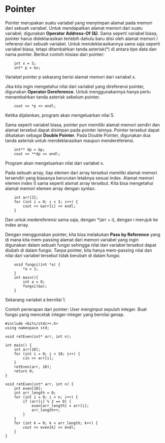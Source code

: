 # Pointer
Pointer merupakan suatu variabel yang menyimpan alamat pada memori dari sebuah variabel. Untuk mendapatkan alamat memori dari suatu variabel, digunakan **Operator Address-Of (&)**. Sama seperti variabel biasa, pointer harus dideklarasikan terlebih dahulu baru diisi oleh alamat memori / referensi dari sebuah variabel. Untuk mendeklarasikannya sama saja seperti variabel biasa, tetapi ditambahkan tanda asterisk(\*) di antara tipe data dan nama pointer. Berikut contoh inisiasi dari pointer:
```
    int x = 5;
    int* p = &x;
```
Variabel pointer p sekarang berisi alamat memori dari variabel x.

Jika kita ingin mengetahui nilai dari variabel yang direferensi pointer, digunakan **Operator Dereference**. Untuk menggunakannya hanya perlu menambahkan tanda asterisk sebelum pointer. 
```
    cout << *p << endl;
```
Ketika dijalankan, program akan mengeluarkan nilai 5.

Sama seperti variabel biasa, pointer pun memiliki alamat memori sendiri dan alamat tersebut dapat disimpan pada pointer lainnya. Pointer tersebut dapat dikatakan sebagai **Double Pointer**. Pada Double Pointer, digunakan dua tanda asterisk untuk mendeklarasikan maupun mendereferensi.
```
    int** dp = &p;
    cout << **dp << endl;
```
Program akan mengeluarkan nilai dari variabel x.

Pada sebuah array, tiap elemen dari array tersebut memiliki alamat memori tersendiri yang biasanya berurutan letaknya sesuai index. Alamat memori elemen index 0 sama seperti alamat array tersebut. Kita bisa mengetahui alamat memori elemen array dengan syntax:
```
    int arr[3];
    for (int i = 0; i < 3; i++) {
        cout << &arr[i] << endl;
    }
```
Dan untuk medereferensi sama saja, dengan *(arr + i), dengan i merujuk ke index array.

Dengan menggunakan pointer, kita bisa melakukan **Pass by Reference** yang di mana kita mem-passing alamat dari memori variabel yang ingin digunakan dalam sebuah fungsi sehingga nilai dari variabel tersebut dapat diubah di dalam fungsi. Tanpa pointer, kita hanya mem-passing nilai dan nilai dari variabel tersebut tidak berubah di dalam fungsi. 
```
    void fungsi(int *a) {
        *a = 1;
    }
    int main(){
        int a = 0;
        fungsi(&a);
    }
```
Sekarang variabel a bernilai 1. 

Contoh penerapan dari pointer:
User menginput sepuluh integer. Buat fungsi yang mencetak integer-integer yang bernilai genap.
```
#include <bits/stdc++.h>
using namespace std;

void retEven(int* arr, int n);

int main() {
    int arr[10];
    for (int i = 0; i < 10; i++) {
        cin >> arr[i];
    }
    retEven(arr, 10);
    return 0;
}

void retEven(int* arr, int n) {
    int even[10];
    int arr_length = 0;
    for (int i = 0; i < n; i++) {
        if (arr[i] % 2 == 0) {
            even[arr_length] = arr[i];
            arr_length++;
        }
    }
    for (int k = 0; k < arr_length; k++) {
        cout << even[k] << endl;
    }
}
```

